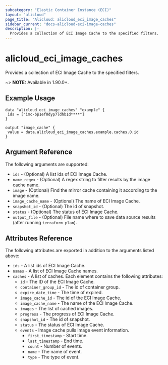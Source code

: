 ```yaml
---
subcategory: "Elastic Container Instance (ECI)"
layout: "alicloud"
page_title: "Alicloud: alicloud_eci_image_caches"
sidebar_current: "docs-alicloud-eci-image-caches"
description: |-
  Provides a collection of ECI Image Cache to the specified filters.
---
```


# alicloud\_eci\_image\_caches

Provides a collection of ECI Image Cache to the specified filters.

~> **NOTE:** Available in 1.90.0+.

## Example Usage

 ```
data "alicloud_eci_image_caches" "example" {
  ids = ["imc-bp1ef0dyp7ldhb1d****"]
}

output "image_cache" {
  value = data.alicloud_eci_image_caches.example.caches.0.id
}
```

## Argument Reference

The following arguments are supported:

* `ids` - (Optional) A list ids of ECI Image Cache.
* `name_regex` - (Optional) A regex string to filter results by the image cache name.
* `image` - (Optional) Find the mirror cache containing it according to the image name.
* `image_cache_name` - (Optional) The name of ECI Image Cache.
* `snapshot_id` - (Optional) The id of snapshot.
* `status` - (Optional) The status of ECI Image Cache.
* `output_file` - (Optional) File name where to save data source results (after running `terraform plan`).

## Attributes Reference

The following attributes are exported in addition to the arguments listed above:

 * `ids` - A list ids of ECI Image Cache.
 * `names` - A list of ECI Image Cache names.
 * `caches` - A list of caches. Each element contains the following attributes:
   * `id` - The ID of the ECI Image Cache.
   * `container_group_id` - The id of container group. 
   * `expire_date_time` - The time of expired.
   * `image_cache_id` - The id of the ECI Image Cache.
   * `image_cache_name` - The name of the ECI Image Cache.
   * `images` - The list of cached images.
   * `progress` - The progress of ECI Image Cache.
   * `snapshot_id` - The id of snapshot.
   * `status` - The status of ECI Image Cache.
   * `events` - Image cache pulls image event information.
     * `first_timestamp` - Start time.   
     * `last_timestamp` - End time.   
     * `count` - Number of events.   
     * `name` - The name of event.   
     * `type` - The type of event.  
